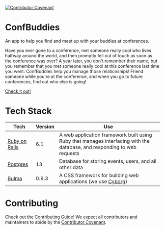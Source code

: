 [![Contributor Covenant](https://img.shields.io/badge/Contributor%20Covenant-v2.0%20adopted-ff69b4.svg)](https://www.contributor-covenant.org/version/2/0/code_of_conduct/)

# ConfBuddies
An app to help you find and meet up with your buddies at conferences.

Have you ever gone to a conference, met someone really cool who lives halfway around the world, and then promptly fell out of touch as soon as the conference was over? A year later, you don't remember their name, but you remember that you met someone really cool at this conference last time you went. ConfBuddies help you manage those relationships! Friend someone while you're at the conference, and when you go to future conferences, find out who else is going!

[Check it out!](https://confbuddies.herokuapp.com/)

# Tech Stack

Tech | Version | Use
--- | --- | ---
[Ruby on Rails](https://guides.rubyonrails.org/) | 6.1 | A web application framework built using Ruby that manages interfacing with the database, and responding to web requests
[Postgres](https://www.postgresql.org/docs/13/index.html) | 13 | Database for storing events, users, and all other data
[Bulma](https://bulma.io/) | 0.9.3 | A CSS framework for building web applications (we use [Cyborg](https://jenil.github.io/bulmaswatch/cyborg/))

# Contributing
Check out the [Contributing Guide!](/CONTRIBUTING.md)
We expect all contributors and maintainers to abide by the [Contributor Covenant](https://www.contributor-covenant.org/).
